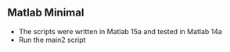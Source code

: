 Matlab Minimal
--------------------------------------------------------------------
* The scripts were written in Matlab 15a and tested in Matlab 14a
* Run the main2 script